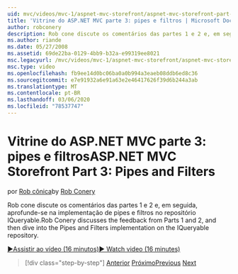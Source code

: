 ```yaml
---
uid: mvc/videos/mvc-1/aspnet-mvc-storefront/aspnet-mvc-storefront-part-3-pipes-and-filters
title: 'Vitrine do ASP.NET MVC parte 3: pipes e filtros | Microsoft Docs'
author: robconery
description: Rob cone discute os comentários das partes 1 e 2 e, em seguida, aprofunde-se na implementação de pipes e filtros no repositório IQueryable.
ms.author: riande
ms.date: 05/27/2008
ms.assetid: 69de22ba-0129-4bb9-b32a-e99319ee8021
msc.legacyurl: /mvc/videos/mvc-1/aspnet-mvc-storefront/aspnet-mvc-storefront-part-3-pipes-and-filters
msc.type: video
ms.openlocfilehash: fb9ee14d0bc06ba0a0b994a3eaeb08ddb6ed8c36
ms.sourcegitcommit: e7e91932a6e91a63e2e46417626f39d6b244a3ab
ms.translationtype: MT
ms.contentlocale: pt-BR
ms.lasthandoff: 03/06/2020
ms.locfileid: "78537747"
---
```

# <a name="aspnet-mvc-storefront-part-3-pipes-and-filters"></a><span data-ttu-id="4ec16-103">Vitrine do ASP.NET MVC parte 3: pipes e filtros</span><span class="sxs-lookup"><span data-stu-id="4ec16-103">ASP.NET MVC Storefront Part 3: Pipes and Filters</span></span>

<span data-ttu-id="4ec16-104">por [Rob cônica](https://github.com/robconery)</span><span class="sxs-lookup"><span data-stu-id="4ec16-104">by [Rob Conery](https://github.com/robconery)</span></span>

<span data-ttu-id="4ec16-105">Rob cone discute os comentários das partes 1 e 2 e, em seguida, aprofunde-se na implementação de pipes e filtros no repositório IQueryable.</span><span class="sxs-lookup"><span data-stu-id="4ec16-105">Rob Conery discusses the feedback from Parts 1 and 2, and then dive into the Pipes and Filters implementation on the IQueryable repository.</span></span>

[<span data-ttu-id="4ec16-106">&#9654;Assistir ao vídeo (16 minutos)</span><span class="sxs-lookup"><span data-stu-id="4ec16-106">&#9654; Watch video (16 minutes)</span></span>](https://channel9.msdn.com/Blogs/ASP-NET-Site-Videos/aspnet-mvc-storefront-part-3-pipes-and-filters)

> [!div class="step-by-step"]
> <span data-ttu-id="4ec16-107">[Anterior](aspnet-mvc-storefront-part-2-the-repository-pattern.md)
> [Próximo](aspnet-mvc-storefront-part-4-linq-to-sql-spike.md)</span><span class="sxs-lookup"><span data-stu-id="4ec16-107">[Previous](aspnet-mvc-storefront-part-2-the-repository-pattern.md)
[Next](aspnet-mvc-storefront-part-4-linq-to-sql-spike.md)</span></span>
